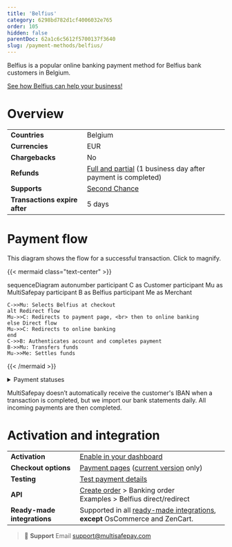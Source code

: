 ```yaml
---
title: 'Belfius'
category: 6298bd782d1cf4006032e765
order: 105
hidden: false
parentDoc: 62a1c6c5612f5700137f3640
slug: /payment-methods/belfius/
---
```

Belfius is a popular online banking payment method for Belfius bank customers in Belgium.

[See how Belfius can help your business!](https://www.multisafepay.com/solutions/payment-methods/belfius)

# Overview

|   |   |
|---|---|
| **Countries**  | Belgium  | 
| **Currencies**  | EUR | 
| **Chargebacks**  | No | 
| **Refunds** | [Full and partial](/refunds/#full-and-partial-refunds) (1 business day after payment is completed) |
| **Supports** | [Second Chance](/second-chance/) |
| **Transactions expire after** | 5 days  |

# Payment flow
This diagram shows the flow for a successful transaction. Click to magnify.

{{< mermaid class="text-center" >}}

sequenceDiagram
    autonumber
    participant C as Customer
    participant Mu as MultiSafepay
    participant B as Belfius
    participant Me as Merchant

    C->>Mu: Selects Belfius at checkout
    alt Redirect flow
    Mu->>C: Redirects to payment page, <br> then to online banking
    else Direct flow
    Mu->>C: Redirects to online banking
    end
    C->>B: Authenticates account and completes payment
    B->>Mu: Transfers funds 
    Mu->>Me: Settles funds

{{< /mermaid >}}
&nbsp;  

<details id="payment-statuses">
<summary>Payment statuses</summary>
<br>

**Order status:** Changes as the customer's order with you progresses towards shipment (independent of payment)

**Transaction status:** Changes as the funds progress towards settlement in your MultiSafepay balance

For more information, see [Payment statuses](/payment-statuses/).

| Description | Order status | Transaction status |
|---|---|---|
| **Payments** | | |
| The customer has been redirected to Belfius. | Initialized | Initialized |
| MultiSafepay has collected payment.| Completed | Completed |
| You cancelled the transaction. | Void   | Void/Cancelled   |
| The customer didn't complete payment within 5 days. | Expired | Expired |
|**Refunds**|||
| Refund initiated. | Reserved | Reserved |
| Refund complete. | Completed | Completed |

**Note:** If the customer doesn’t click the **Return to website** button, MultiSafepay doesn’t receive an update and the transaction status remains **Initialized**.  
We import our bank statements daily and finalize all incoming payments. 

</details>

MultiSafepay doesn’t automatically receive the customer's IBAN when a transaction is completed, but we import our bank statements daily. All incoming payments are then completed. 

# Activation and integration

| | |
|---|---|
| **Activation** | [Enable in your dashboard](/payments/activating-payment-methods/#enable-in-dashboard) |
| **Checkout options** | [Payment pages](/payment-pages/) ([current version](/payment-pages/activation/) only) |
| **Testing** | [Test payment details](/testing/test-payment-details/#banking-methods) |
| **API** | [Create order](https://docs-api.multisafepay.com/reference/createorder) > Banking order <br> Examples > Belfius direct/redirect |
| **Ready-made integrations** | Supported in all [ready-made integrations](/integrations/ready-made/), **except** OsCommerce and ZenCart. |

> 📘 **Support**
> Email <support@multisafepay.com>
